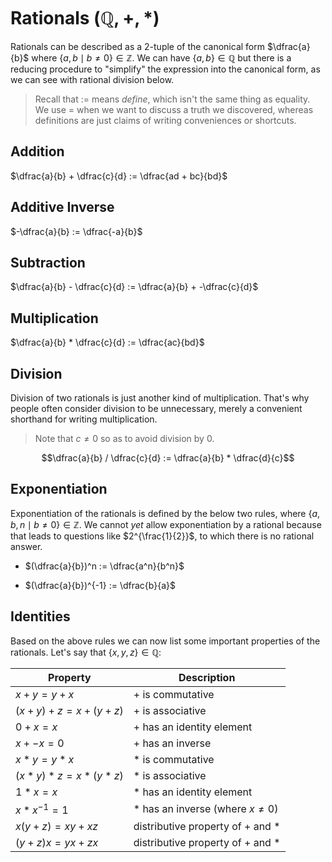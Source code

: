 # Rationals $(ℚ, +, *)$

Rationals can be described as a 2-tuple of the canonical form $\dfrac{a}{b}$ 
where $\{ a, b \mid b ≠ 0 \} ∈ ℤ$. We can have $\{ a, b \} ∈ ℚ$ but there is a 
reducing procedure to "simplify" the expression into the canonical form, as we
can see with rational division below.

> Recall that $:=$ means _define_, which isn't the same thing as equality. We 
> use $=$ when we want to discuss a truth we discovered, whereas definitions are
> just claims of writing conveniences or shortcuts.

## Addition

$\dfrac{a}{b} + \dfrac{c}{d} := \dfrac{ad + bc}{bd}$

## Additive Inverse

$-\dfrac{a}{b} := \dfrac{-a}{b}$

## Subtraction

$\dfrac{a}{b} - \dfrac{c}{d} := \dfrac{a}{b} + -\dfrac{c}{d}$

## Multiplication

$\dfrac{a}{b} * \dfrac{c}{d} := \dfrac{ac}{bd}$

## Division

Division of two rationals is just another kind of multiplication. That's why
people often consider division to be unnecessary, merely a convenient shorthand
for writing multiplication.

> Note that $c ≠ 0$ so as to avoid division by $0$.

$$\dfrac{a}{b} / \dfrac{c}{d} := \dfrac{a}{b} * \dfrac{d}{c}$$

## Exponentiation

Exponentiation of the rationals is defined by the below two rules, where 
$\{ a, b, n \mid b ≠ 0 \} ∈ ℤ$. We cannot _yet_ allow exponentiation by a 
rational because that leads to questions like $2^{\frac{1}{2}}$, to which there 
is no rational answer.

* $(\dfrac{a}{b})^n := \dfrac{a^n}{b^n}$

* $(\dfrac{a}{b})^{-1} := \dfrac{b}{a}$

## Identities

Based on the above rules we can now list some important properties of the
rationals. Let's say that $\{ x, y, z \} ∈ ℚ$:

Property | Description
-------- | -----------
$x + y = y + x$             | $+$ is commutative
$(x + y) + z = x + (y + z)$ | $+$ is associative
$0 + x = x$                 | $+$ has an identity element
$x + -x = 0$                | $+$ has an inverse
$x * y = y * x$             | $*$ is commutative
$(x * y) * z = x * (y * z)$ | $*$ is associative
$1 * x = x$                 | $*$ has an identity element
$x * x^{-1} = 1$            | $*$ has an inverse (where $x ≠ 0$)
$x(y + z) = xy + xz$        | distributive property of $+$ and $*$
$(y + z)x = yx + zx$        | distributive property of $+$ and $*$
